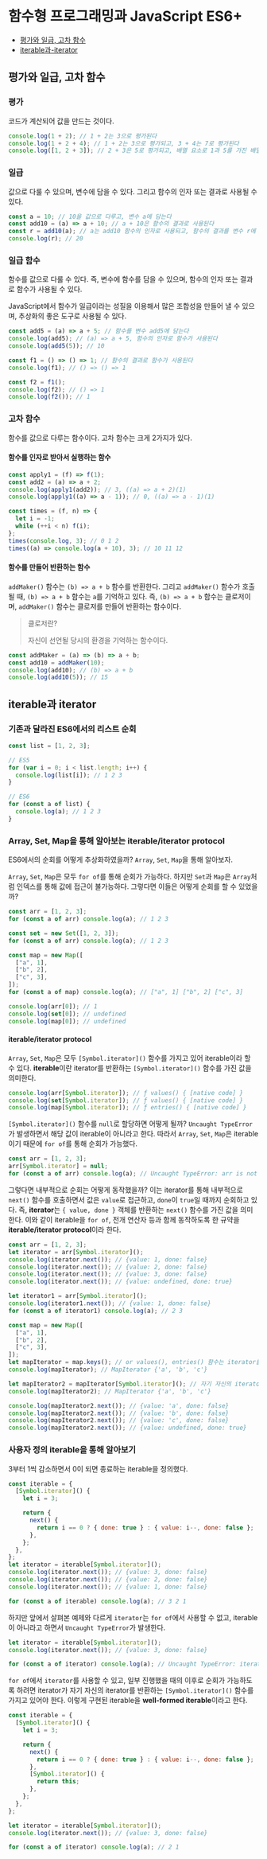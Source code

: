 # 함수형 프로그래밍과 JavaScript ES6+

- [평가와 일급, 고차 함수](#평가와-일급-고차-함수)
- [iterable과-iterator](#iterable과-iterator)

## 평가와 일급, 고차 함수

### 평가

코드가 계산되어 값을 만드는 것이다.

```javascript
console.log(1 + 2); // 1 + 2는 3으로 평가된다
console.log(1 + 2 + 4); // 1 + 2는 3으로 평가되고, 3 + 4는 7로 평가된다
console.log([1, 2 + 3]); // 2 + 3은 5로 평가되고, 배열 요소로 1과 5를 가진 배열로 평가된다
```

### 일급

값으로 다룰 수 있으며, 변수에 담을 수 있다. 그리고 함수의 인자 또는 결과로 사용될 수 있다.

```javascript
const a = 10; // 10을 값으로 다루고, 변수 a에 담는다
const add10 = (a) => a + 10; // a + 10은 함수의 결과로 사용된다
const r = add10(a); // a는 add10 함수의 인자로 사용되고, 함수의 결과를 변수 r에 담는다
console.log(r); // 20
```

### 일급 함수

함수를 값으로 다룰 수 있다. 즉, 변수에 함수를 담을 수 있으며, 함수의 인자 또는 결과로 함수가 사용될 수 있다.

JavaScript에서 함수가 일급이라는 성질을 이용해서 많은 조합성을 만들어 낼 수 있으며, 추상화의 좋은 도구로 사용될 수 있다.

```javascript
const add5 = (a) => a + 5; // 함수를 변수 add5에 담는다
console.log(add5); // (a) => a + 5, 함수의 인자로 함수가 사용된다
console.log(add5(5)); // 10

const f1 = () => () => 1; // 함수의 결과로 함수가 사용된다
console.log(f1); // () => () => 1

const f2 = f1();
console.log(f2); // () => 1
console.log(f2()); // 1
```

### 고차 함수

함수를 값으로 다루는 함수이다. 고차 함수는 크게 2가지가 있다.

#### 함수를 인자로 받아서 실행하는 함수

```javascript
const apply1 = (f) => f(1);
const add2 = (a) => a + 2;
console.log(apply1(add2)); // 3, ((a) => a + 2)(1)
console.log(apply1((a) => a - 1)); // 0, ((a) => a - 1)(1)

const times = (f, n) => {
  let i = -1;
  while (++i < n) f(i);
};
times(console.log, 3); // 0 1 2
times((a) => console.log(a + 10), 3); // 10 11 12
```

#### 함수를 만들어 반환하는 함수

`addMaker()` 함수는 `(b) => a + b` 함수를 반환한다. 그리고 `addMaker()` 함수가 호출될 때, `(b) => a + b` 함수는 `a`를 기억하고 있다. 즉, `(b) => a + b` 함수는 클로저이며, `addMaker()` 함수는 클로저를 만들어 반환하는 함수이다.

> 클로저란?
> 
> 자신이 선언될 당시의 환경을 기억하는 함수이다.

```javascript
const addMaker = (a) => (b) => a + b;
const add10 = addMaker(10);
console.log(add10); // (b) => a + b
console.log(add10(5)); // 15
```

## iterable과 iterator

### 기존과 달라진 ES6에서의 리스트 순회

```javascript
const list = [1, 2, 3];

// ES5
for (var i = 0; i < list.length; i++) {
  console.log(list[i]); // 1 2 3
}

// ES6
for (const a of list) {
  console.log(a); // 1 2 3
}
```

### Array, Set, Map을 통해 알아보는 iterable/iterator protocol

ES6에서의 순회를 어떻게 추상화하였을까? `Array`, `Set`, `Map`을 통해 알아보자.

`Array`, `Set`, `Map`은 모두 `for of`를 통해 순회가 가능하다. 하지만 `Set`과 `Map`은 `Array`처럼 인덱스를 통해 값에 접근이 불가능하다. 그렇다면 이들은 어떻게 순회를 할 수 있었을까?

```javascript
const arr = [1, 2, 3];
for (const a of arr) console.log(a); // 1 2 3

const set = new Set([1, 2, 3]);
for (const a of arr) console.log(a); // 1 2 3

const map = new Map([
  ["a", 1],
  ["b", 2],
  ["c", 3],
]);
for (const a of map) console.log(a); // ["a", 1] ["b", 2] ["c", 3]

console.log(arr[0]); // 1
console.log(set[0]); // undefined
console.log(map[0]); // undefined
```

#### iterable/iterator protocol

`Array`, `Set`, `Map`은 모두 `[Symbol.iterator]()` 함수를 가지고 있어 iterable이라 할 수 있다. **iterable**이란 iterator를 반환하는 `[Symbol.iterator]()` 함수를 가진 값을 의미한다.

```javascript
console.log(arr[Symbol.iterator]); // ƒ values() { [native code] }
console.log(set[Symbol.iterator]); // ƒ values() { [native code] }
console.log(map[Symbol.iterator]); // ƒ entries() { [native code] }
```

`[Symbol.iterator]()` 함수를 `null`로 할당하면 어떻게 될까? `Uncaught TypeError`가 발생하면서 해당 값이 iterable이 아니라고 한다. 따라서 `Array`, `Set`, `Map`은 iterable이기 때문에 `for of`를 통해 순회가 가능했다.

```javascript
const arr = [1, 2, 3];
arr[Symbol.iterator] = null;
for (const a of arr) console.log(a); // Uncaught TypeError: arr is not iterable
```

그렇다면 내부적으로 순회는 어떻게 동작했을까? 이는 iterator를 통해 내부적으로 `next()` 함수를 호출하면서 값은 `value`로 접근하고, `done`이 `true`일 때까지 순회하고 있다. 즉, **iterator**는 `{ value, done }` 객체를 반환하는 `next()` 함수를 가진 값을 의미한다. 이와 같이 iterable을 `for of`, 전개 연산자 등과 함께 동작하도록 한 규약을 **iterable/iterator protocol**이라 한다.

```javascript
const arr = [1, 2, 3];
let iterator = arr[Symbol.iterator]();
console.log(iterator.next()); // {value: 1, done: false}
console.log(iterator.next()); // {value: 2, done: false}
console.log(iterator.next()); // {value: 3, done: false}
console.log(iterator.next()); // {value: undefined, done: true}

let iterator1 = arr[Symbol.iterator]();
console.log(iterator1.next()); // {value: 1, done: false}
for (const a of iterator1) console.log(a); // 2 3

const map = new Map([
  ["a", 1],
  ["b", 2],
  ["c", 3],
]);
let mapIterator = map.keys(); // or values(), entries() 함수는 iterator를 반환한다
console.log(mapIterator); // MapIterator {'a', 'b', 'c'}

let mapIterator2 = mapIterator[Symbol.iterator](); // 자기 자신의 iterator를 반환한다
console.log(mapIterator2); // MapIterator {'a', 'b', 'c'}

console.log(mapIterator2.next()); // {value: 'a', done: false}
console.log(mapIterator2.next()); // {value: 'b', done: false}
console.log(mapIterator2.next()); // {value: 'c', done: false}
console.log(mapIterator2.next()); // {value: undefined, done: true}
```

### 사용자 정의 iterable을 통해 알아보기

3부터 1씩 감소하면서 0이 되면 종료하는 iterable을 정의했다.

```javascript
const iterable = {
  [Symbol.iterator]() {
    let i = 3;

    return {
      next() {
        return i == 0 ? { done: true } : { value: i--, done: false };
      },
    };
  },
};
let iterator = iterable[Symbol.iterator]();
console.log(iterator.next()); // {value: 3, done: false}
console.log(iterator.next()); // {value: 2, done: false}
console.log(iterator.next()); // {value: 1, done: false}

for (const a of iterable) console.log(a); // 3 2 1
```

하지만 앞에서 살펴본 예제와 다르게 `iterator`는 `for of`에서 사용할 수 없고, iterable이 아니라고 하면서 `Uncaught TypeError`가 발생한다.

```javascript
let iterator = iterable[Symbol.iterator]();
console.log(iterator.next()); // {value: 3, done: false}

for (const a of iterator) console.log(a); // Uncaught TypeError: iterator is not iterable
```

`for of`에서 `iterator`를 사용할 수 있고, 일부 진행했을 때의 이후로 순회가 가능하도록 하려면 iterator가 자기 자신의 iterator를 반환하는 `[Symbol.iterator]()` 함수를 가지고 있어야 한다. 이렇게 구현된 iterable을 **well-formed iterable**이라고 한다.

```javascript
const iterable = {
  [Symbol.iterator]() {
    let i = 3;

    return {
      next() {
        return i == 0 ? { done: true } : { value: i--, done: false };
      },
      [Symbol.iterator]() {
        return this;
      },
    };
  },
};

let iterator = iterable[Symbol.iterator]();
console.log(iterator.next()); // {value: 3, done: false}

for (const a of iterator) console.log(a); // 2 1
```